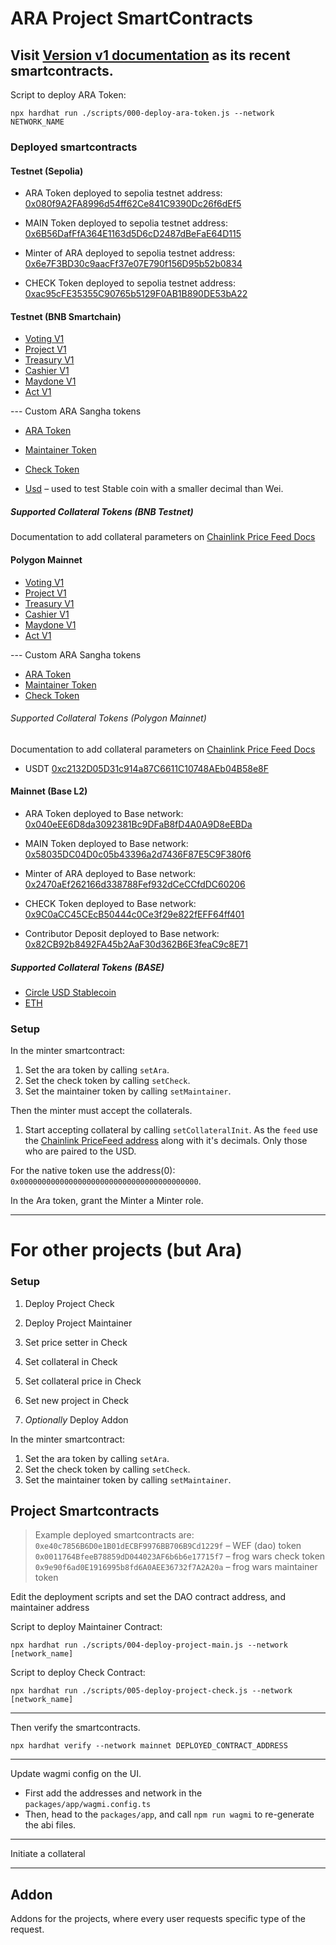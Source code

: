 # ARA Project SmartContracts

## Visit [Version v1 documentation](./V1.md) as its recent smartcontracts.

Script to deploy ARA Token:

```shell
npx hardhat run ./scripts/000-deploy-ara-token.js --network NETWORK_NAME
```

### Deployed smartcontracts

#### Testnet (Sepolia)

- ARA Token deployed to sepolia testnet address: [0x080f9A2FA8996d54ff62Ce841C9390Dc26f6dEf5](https://sepolia.etherscan.io/address/0x080f9A2FA8996d54ff62Ce841C9390Dc26f6dEf5)

- MAIN Token deployed to sepolia testnet address: [0x6B56DafFfA364E1163d5D6cD2487dBeFaE64D115](https://sepolia.etherscan.io/address/0x6B56DafFfA364E1163d5D6cD2487dBeFaE64D115)

- Minter of ARA deployed to sepolia testnet address: [0x6e7F3BD30c9aacFf37e07E790f156D95b52b0834](https://sepolia.etherscan.io/address/0x6e7F3BD30c9aacFf37e07E790f156D95b52b0834)

- CHECK Token deployed to sepolia testnet address: [0xac95cFE35355C90765b5129F0AB1B890DE53bA22](https://sepolia.etherscan.io/address/0xac95cFE35355C90765b5129F0AB1B890DE53bA22)



#### Testnet (BNB Smartchain)

- [Voting V1](https://testnet.bscscan.com/address/0x854b1CB04296594427db0f7e96bcCBC35a05638B)
- [Project V1](https://testnet.bscscan.com/address/0x88be435E8a4cad3cE6E7ABE3468199F03b97B9B3)
- [Treasury V1](https://testnet.bscscan.com/address/0xD6dffF953AF507C7934F431d7b020d7C253377c3)
- [Cashier V1](https://testnet.bscscan.com/address/0x51AED4dC4F45125Db25B5D7FF141D528e8A853B3)
- [Maydone V1](https://testnet.bscscan.com/address/0x50059999373F4FbD5b522A2AdC42aEc69EAbadDD)
- [Act V1](https://testnet.bscscan.com/address/0x959f18544660b8D144D82028faF04d0AD95E9a85)

--- Custom ARA Sangha tokens
- [ARA Token](https://testnet.bscscan.com/token/0x8938B0963333083e6FEBBC350fbf731bFD0401A8)
- [Maintainer Token](https://testnet.bscscan.com/token/0x0f7967Ed6286d1AA03939836a43F3845eb76c690)
- [Check Token](https://testnet.bscscan.com/token/0xF53dc83E9cE56612dd47cA24e7439C204B602A22)

- [Usd](https://testnet.bscscan.com/token/0xE1EA187d652A4496285A971d40bfc346BDf9b854) &ndash; used to test Stable coin with a smaller decimal than Wei.

##### Supported Collateral Tokens (BNB Testnet)
Documentation to add collateral parameters on [Chainlink Price Feed Docs](https://docs.chain.link/data-feeds/price-feeds/addresses?network=bnb-chain&page=1#bnb-chain-testnet)

#### Polygon Mainnet

- [Voting V1](https://polygonscan.com/address/0x4BAb3be1e10b8601B00032bFf135429fF0AE4B10)
- [Project V1](https://polygonscan.com/address/0x3a93C3A6AF3900b08d01B31c028DA8Aeb7f4CCdA)
- [Treasury V1](https://polygonscan.com/address/0x4a64f4f3536a8486dDb1A72B641AbA6bFa42b952)
- [Cashier V1](https://polygonscan.com/address/0x727d078F25da927e21af87E7FfAB8abdb6E04413)
- [Maydone V1](https://polygonscan.com/address/0x90BB6A77E69a0274Acf5215196De0Bd70F4D7572)
- [Act V1](https://polygonscan.com/address/0x573ce6cbD55E4d05a3b9A6c46C12E4A66Eb24881)

--- Custom ARA Sangha tokens
- [ARA Token](https://polygonscan.com/token/0xFD1629508DE02d9658Bbea0c713884adEdDb1cC0)
- [Maintainer Token](https://polygonscan.com/token/0xbA320584bdf861C0a82750f5eF5e2298c81333a5)
- [Check Token](https://polygonscan.com/token/0xDF194e4D3d72ba6c6Ce6B2EcbC04AC8Ba399C6A1)

###### Supported Collateral Tokens (Polygon Mainnet)
Documentation to add collateral parameters on [Chainlink Price Feed Docs](https://docs.chain.link/data-feeds/price-feeds/addresses?network=polygon)

- USDT [0xc2132D05D31c914a87C6611C10748AEb04B58e8F](https://polygonscan.com/token/0xc2132D05D31c914a87C6611C10748AEb04B58e8F)

#### Mainnet (Base L2)

- ARA Token deployed to Base network: [0x040eEE6D8da3092381Bc9DFaB8fD4A0A9D8eEBDa](https://basescan.org/token/0x040eEE6D8da3092381Bc9DFaB8fD4A0A9D8eEBDa)

- MAIN Token deployed to Base network: [0x58035DC04D0c05b43396a2d7436F87E5C9F380f6](https://basescan.org/token/0x58035DC04D0c05b43396a2d7436F87E5C9F380f6)

- Minter of ARA deployed to Base network: [0x2470aEf262166d338788Fef932dCeCCfdDC60206](https://basescan.org/address/0x2470aEf262166d338788Fef932dCeCCfdDC60206)

- CHECK Token deployed to Base network: [0x9C0aCC45CEcB50444c0Ce3f29e822fEFF64ff401](https://basescan.org/token/0x9C0aCC45CEcB50444c0Ce3f29e822fEFF64ff401)

- Contributor Deposit deployed to Base network: [0x82CB92b8492FA45b2AaF30d362B6E3feaC9c8E71](https://basescan.org/address/0x82CB92b8492FA45b2AaF30d362B6E3feaC9c8E71)

##### Supported Collateral Tokens (BASE)

- [Circle USD Stablecoin](https://basescan.org/token/0x833589fcd6edb6e08f4c7c32d4f71b54bda02913)
- [ETH](https://basescan.org/chart/price)

### Setup

In the minter smartcontract:

1. Set the ara token by calling `setAra`.
2. Set the check token by calling `setCheck`.
3. Set the maintainer token by calling `setMaintainer`.

Then the minter must accept the collaterals.

1. Start accepting collateral by calling `setCollateralInit`.
   As the `feed` use the [Chainlink PriceFeed address](https://docs.chain.link/data-feeds/price-feeds/addresses?network=ethereum&page=1&search=EH#sepolia-testnet) along with it's decimals. Only those who are paired to the USD.

For the native token use the address(0): `0x0000000000000000000000000000000000000000`.

In the Ara token, grant the Minter a Minter role.

---

# For other projects (but Ara)

### Setup

1. Deploy Project Check
2. Deploy Project Maintainer
3. Set price setter in Check
3. Set collateral in Check
4. Set collateral price in Check
4. Set new project in Check

3. *Optionally* Deploy Addon

In the minter smartcontract:

1. Set the ara token by calling `setAra`.
2. Set the check token by calling `setCheck`.
3. Set the maintainer token by calling `setMaintainer`.

## Project Smartcontracts

> Example deployed smartcontracts are:
> `0xe40c7856B6D0e1B01dECBF9976BB706B9Cd1229f` &ndash; WEF (dao) token
> `0x0011764BfeeB78859dD044023AF6b6b6e17715f7` &ndash; frog wars check token
> `0x9e90f6ad0E1916995b8fd6A0AEE36732f7A2A20a` &ndash; frog wars maintainer token

Edit the deployment scripts and set the DAO contract address, and maintainer address

Script to deploy Maintainer Contract:

```shell
npx hardhat run ./scripts/004-deploy-project-main.js --network [network_name]
```

Script to deploy Check Contract:

```shell
npx hardhat run ./scripts/005-deploy-project-check.js --network [network_name]
```

---

Then verify the smartcontracts.

```shell
npx hardhat verify --network mainnet DEPLOYED_CONTRACT_ADDRESS
```

---

Update wagmi config on the UI.

- First add the addresses and network in the `packages/app/wagmi.config.ts`
- Then, head to the `packages/app`, and call `npm run wagmi` to re-generate the abi files.

---

Initiate a collateral

---

## Addon
Addons for the projects, where every user requests specific type of the request.